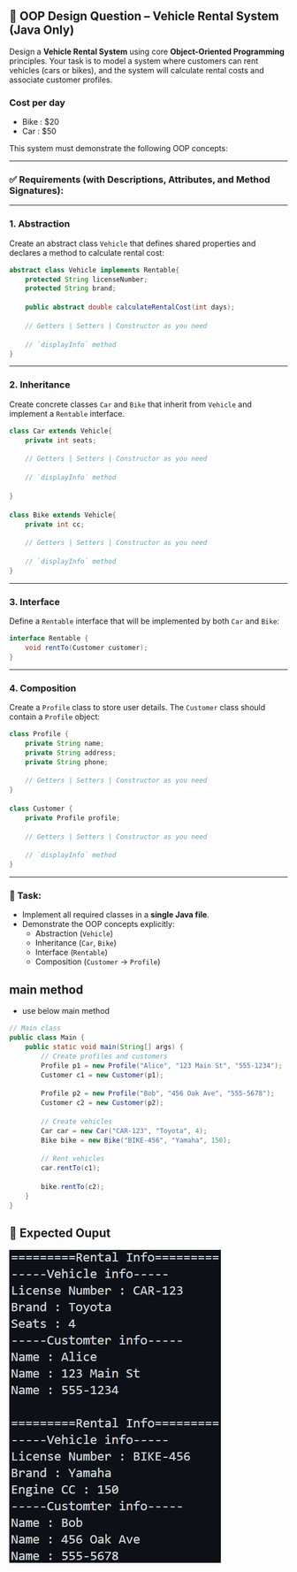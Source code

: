 ## 🧠 OOP Design Question – Vehicle Rental System (Java Only)

Design a **Vehicle Rental System** using core **Object-Oriented Programming** principles. Your task is to model a system where customers can rent vehicles (cars or bikes), and the system will calculate rental costs and associate customer profiles.

### Cost per day
 - Bike : $20
 - Car : $50

This system must demonstrate the following OOP concepts:

---

### ✅ Requirements (with Descriptions, Attributes, and Method Signatures):

---

### 1. **Abstraction**

Create an abstract class `Vehicle` that defines shared properties and declares a method to calculate rental cost:

```java
abstract class Vehicle implements Rentable{
    protected String licenseNumber;
    protected String brand;

    public abstract double calculateRentalCost(int days);

    // Getters | Setters | Constructor as you need

    // `displayInfo` method
}
```

---

### 2. **Inheritance**

Create concrete classes `Car` and `Bike` that inherit from `Vehicle` and implement a `Rentable` interface.

```java
class Car extends Vehicle{
    private int seats;

    // Getters | Setters | Constructor as you need

    // `displayInfo` method
    
}

class Bike extends Vehicle{
    private int cc;

    // Getters | Setters | Constructor as you need

    // `displayInfo` method
}
```

---

### 3. **Interface**

Define a `Rentable` interface that will be implemented by both `Car` and `Bike`:

```java
interface Rentable {
    void rentTo(Customer customer);
}
```

---

### 4. **Composition**

Create a `Profile` class to store user details. The `Customer` class should contain a `Profile` object:

```java
class Profile {
    private String name;
    private String address;
    private String phone;

    // Getters | Setters | Constructor as you need
}

class Customer {
    private Profile profile;
    
    // Getters | Setters | Constructor as you need

    // `displayInfo` method
}

```

---

### 🎯 Task:

- Implement all required classes in a **single Java file**.
- Demonstrate the OOP concepts explicitly:
  - Abstraction (`Vehicle`)
  - Inheritance (`Car`, `Bike`)
  - Interface (`Rentable`)
  - Composition (`Customer` → `Profile`)


## main method

- use below main method

```java
// Main class
public class Main {
    public static void main(String[] args) {
        // Create profiles and customers
        Profile p1 = new Profile("Alice", "123 Main St", "555-1234");
        Customer c1 = new Customer(p1);

        Profile p2 = new Profile("Bob", "456 Oak Ave", "555-5678");
        Customer c2 = new Customer(p2);

        // Create vehicles
        Car car = new Car("CAR-123", "Toyota", 4);
        Bike bike = new Bike("BIKE-456", "Yamaha", 150);

        // Rent vehicles
        car.rentTo(c1);

        bike.rentTo(c2);
    }
}
```



## 🌟 Expected Ouput
  ![image](../Assets/ALL-1.png)
